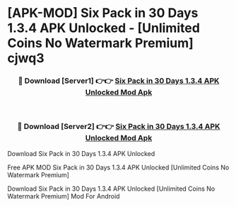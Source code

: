 # [APK-MOD] Six Pack in 30 Days 1.3.4 APK Unlocked - [Unlimited Coins No Watermark Premium] cjwq3



<div align="center">
<h3>🔴 Download [Server1] 👉👉 <a href="https://momento.my/?title=Six_Pack_in_30_Days_1.3.4_APK_Unlocked">Six Pack in 30 Days 1.3.4 APK Unlocked Mod Apk</a></h3><br>

<h3>🔴 Download [Server2] 👉👉 <a href="https://momento.my/?title=Six_Pack_in_30_Days_1.3.4_APK_Unlocked">Six Pack in 30 Days 1.3.4 APK Unlocked Mod Apk</a></h3>
</div>



Download Six Pack in 30 Days 1.3.4 APK Unlocked 

Free APK MOD Six Pack in 30 Days 1.3.4 APK Unlocked [Unlimited Coins No Watermark Premium]

Download Six Pack in 30 Days 1.3.4 APK Unlocked [Unlimited Coins No Watermark Premium] Mod For Android
